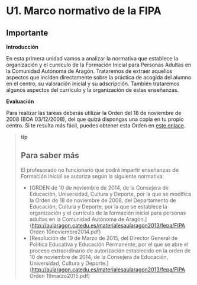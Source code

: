 # U1. Marco normativo de la FIPA

## Importante

**Introducción**

En esta primera unidad vamos a analizar la normativa que establece la organización y el currículo  de la Formación Inicial para Personas Adultas en la Comunidad Autónoma de Aragón. Trataremos de extraer aquellos aspectos que inciden directamente sobre la práctica de acogida del alumno en el centro, su valoración inicial y su adscripción. También trataremos  algunos aspectos del currículo y la organización de estas enseñanzas.

**Evaluación**

Para realizar las tareas deberás utilizar la Orden del 18 de noviembre de 2008 \(BOA 03/12/2008\), del que quizá dispongas una copia en tu propio centro. Si te resulta más fácil, puedes obtener esta Orden en [este enlace](http://www.educaragon.org/guiaeducativa/guia_educativa_permanente.asp?sepRuta=Sistema+Educativo%2F%3Ca+href%3D%27%2Feducacion%5Fno%5Funi%2Easp%27%3EEnse%F1anza+no+Universitaria%3C%2Fa%3E%2F&guiaeducativa=&strSeccion=PPI04&titpadre=Educaci%F3n+permanente&rrpadres=$Curr%EDculo+Ense%F1anzas+b%E1sicas+personas+adultas&arrides=$686&arridesvin=$&lngArbol=1741&lngArbolvinculado=).

> **tip**
>
> ## Para saber más
>
> El profesorado no funcionario que podrá impartir enseñanzas de Formación Inicial se autoriza según la siguiente normativa:
>
> * [ORDEN de 10 de noviembre de 2014, de la Consejera de Educación, Universidad, Cultura y Deporte, por la que se modifica la Orden de 18 de noviembre de 2008, del Departamento de Educación, Cultura y Deporte, por la que se establece la organización y el currículo de la formación inicial para personas adultas en la Comunidad Autónoma de Aragón.](http://aularagon.catedu.es/materialesaularagon2013/fepa/FIPA Orden 10noviembre2014.pdf)
> * [Resolución de 19 de Marzo de 2015, del Director General de Política Educativa y Educación Permanente, por el que se abre el proceso extraordinario de autorización establecido en la orden de 10 de noviembre de 2014, de la Consejera de Educación, Universidad, Cultura y Deporte.](http://aularagon.catedu.es/materialesaularagon2013/fepa/FIPA Orden 19marzo2015.pdf)



